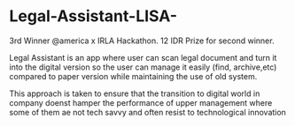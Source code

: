 # Legal-Assistant-LISA-
3rd Winner @america x IRLA Hackathon. 12 IDR Prize for second winner.

Legal Assistant is an app where user can scan legal document and turn it into the digital version so the user can manage it easily (find, archive,etc) compared to paper version while maintaining the use of old system.

This approach is taken to ensure that the transition to digital world in company doenst hamper the performance of upper management where some of them ae not tech savvy and often resist to technological innovation 
